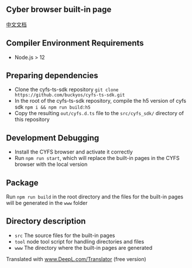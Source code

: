## Cyber browser built-in page
[中文文档](./README.zh-CN.md)
## Compiler Environment Requirements
- Node.js > 12

## Preparing dependencies
- Clone the cyfs-ts-sdk repository `git clone https://github.com/buckyos/cyfs-ts-sdk.git`
- In the root of the cyfs-ts-sdk repository, compile the h5 version of cyfs sdk `npm i && npm run build:h5`
- Copy the resulting `out/cyfs.d.ts` file to the `src/cyfs_sdk/` directory of this repository

## Development Debugging
- Install the CYFS browser and activate it correctly
- Run `npm run start`, which will replace the built-in pages in the CYFS browser with the local version

## Package
Run `npm run build` in the root directory and the files for the built-in pages will be generated in the `www` folder

## Directory description
- `src` The source files for the built-in pages  
- `tool` node tool script for handling directories and files   
- `www` The directory where the built-in pages are generated

Translated with www.DeepL.com/Translator (free version)
